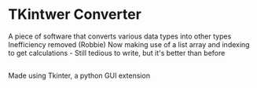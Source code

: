 # TKintwer Converter
A piece of software that converts various data types into other types <br />
Inefficiency removed (Robbie)
Now making use of a list array and indexing to get calculations - Still tedious to write, but it's better than before
##
Made using Tkinter, a python GUI extension
